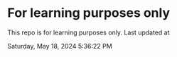 # For learning purposes only
This repo is for learning purposes only.
Last updated at

Saturday, May 18, 2024 5:36:22 PM

